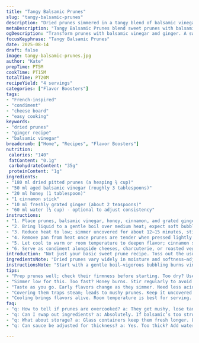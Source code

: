 ```yaml
---
title: "Tangy Balsamic Prunes"
slug: "tangy-balsamic-prunes"
description: "Dried prunes simmered in a tangy blend of balsamic vinegar, honey, and fresh ginger, infused with cinnamon stick for warmth. Cooked gently until fruits soak nearly all liquid and plump, soft but intact. Balanced sweet, sour, and spiced profile. Serves as a sweet-savory cheese board companion or condiment. Refrigerates well up to 2 weeks."
metaDescription: "Tangy Balsamic Prunes blend sweet prunes with balsamic vinegar and ginger. A versatile condiment for cheese boards or roasting."
ogDescription: "Transform prunes with balsamic vinegar and ginger. A sweet-savory condiment, stunning on charcuterie boards or sides."
focusKeyphrase: "Tangy Balsamic Prunes"
date: 2025-08-14
draft: false
image: tangy-balsamic-prunes.jpg
author: "Kate"
prepTime: PT5M
cookTime: PT15M
totalTime: PT20M
recipeYield: "4 servings"
categories: ["Flavor Boosters"]
tags:
- "French-inspired"
- "condiment"
- "cheese board"
- "easy cooking"
keywords:
- "dried prunes"
- "ginger recipe"
- "balsamic vinegar"
breadcrumb: ["Home", "Recipes", "Flavor Boosters"]
nutrition: 
 calories: "140"
 fatContent: "0.1g"
 carbohydrateContent: "35g"
 proteinContent: "1g"
ingredients:
- "180 ml dried pitted prunes (a heaping ¾ cup)"
- "50 ml aged balsamic vinegar (roughly 3 tablespoons)"
- "20 ml honey (1 tablespoon)"
- "1 cinnamon stick"
- "10 ml freshly grated ginger (about 2 teaspoons)"
- "60 ml water (¼ cup) - optional to adjust consistency"
instructions:
- "1. Place prunes, balsamic vinegar, honey, cinnamon, and grated ginger in a small saucepan. Add water only if mixture looks too thick from start."
- "2. Bring liquid to a gentle boil over medium heat; expect soft bubbling and 'snap' sound from caramelizing honey and vinegar."
- "3. Reduce heat to low; simmer uncovered for about 12–15 minutes, stirring occasionally. Watch for the prunes to swell and absorb almost all liquid—should look plump, glossy, sauce slightly thickened, not syrupy sticky."
- "4. Remove pan from heat once prunes are tender when pressed lightly between fingers but still hold shape. Sauce should coat them nicely, not dry out."
- "5. Let cool to warm or room temperature to deepen flavor; cinnamon stick can be discarded or left for stronger aroma."
- "6. Serve as condiment alongside cheeses, charcuterie, or roasted veggies. Refrigerate in airtight glass container up to 14 days. Bring to room temperature before serving for best texture."
introduction: "Not just your basic sweet prune recipe. Toss out the usual clichés about fruit compotes cloaked in heavy sugar syrups. No, this revolves around sharp, aged balsamic vinegar—its acidic punch cuts through the prune's natural sweetness. Honey replaces refined sugar, bringing a more complex, floral sweet note and silky mouthfeel. Ginger adds an unexpected spicy brightness, while cinnamon grounds the mix with warm woody spice. Cooking low and slow, patient simmering is key. Watch for the prunes to swell visibly, their skins taut but soft underneath. The sauce? Glossy, clinging, concentrated but not sticky. The whole thing is rustic, tactile—something you spoon liberally onto cheese or grilled veggies, transforming basic bites. Keep a few jars chilled; last thing you want is an overcooked prune, soggy or flavorless."
ingredientsNote: "Dried prunes vary widely in moisture and softness—adjust vinegar or water accordingly. Too dry? Add splash of water mid-simmer to prevent burning. Prefer less acidity? Swap balsamic for apple cider vinegar but reduce quantity since it's sharper. Honey adds body and a natural sweetness layer; replace with maple syrup for vegan option or coconut sugar dissolved in water for neutrality. Fresh ginger imparts subtle heat and astringency; powdered ginger works but less vibrant. Cinnamon stick infuses deep aromatic warmth but can be swapped with star anise or crushed cloves for different profiles. The key is balancing acidic bite, sweetness, and spice to keep prunes lively, never cloying."
instructionsNote: "Start with a gentle boil—vigorous bubbling burns vinegar and honey fast. Listen for the mellow ‘snap’ of honey caramelizing as liquid thickens, signaling the right moment to lower heat. Simmer uncovered; sealing traps steam and leaves prunes mushy. Stir lightly but regularly to prevent sticking—prunes are sticky but should not scorch. Check doneness visually: prunes puff visibly, syrupy glaze becomes shiny but still pourable, not crystallizing or pasty. Test one with finger pressure—should yield easily but stay intact. Overcook? Prunes become mealy and lose tang; undercook leaves them dry and tough. Let cool uncovered to set sauce; flavors marry, thickening to perfect consistency. Store refrigerated, rewarm or serve cold to suit use. Use glass containers for best longevity—metal reacts with vinegar."
tips:
- "Prep prunes well; check their firmness before starting. Too dry? Use more water mid-cook. Watch them swell like little sponges. Adjust balsamic based on taste. Honey adds body. Maple syrup works too."
- "Simmer low for this. Too fast? Honey burns. Stir regularly to avoid sticking. Prunes get sticky. Signs of doneness? They should puff up, glossy surface. Not mushy; keep them intact. Adjust heat as needed."
- "Taste as you go. Early flavors change as they simmer. Need less acidity? Go for apple cider vinegar, but reduce. Fresh ginger radiates warmth; powdered works but lacks brightness. Balance between sweet and tang is key."
- "Covering them traps steam; leads to mushy prunes. Keep it uncovered. Let them breathe. If sauce gets too thick, add water. If too thin? Take off heat to concentrate flavors. Adjust to preference. Save any leftovers."
- "Cooling brings flavors alive. Room temperature is best for serving. Refrigerate in a glass container. Lasts up to two weeks. Reheat without overcooking. Check for consistency before serving."
faq:
- "q: How to tell if prunes are overcooked? a: They get mushy, lose tang. Should squeeze easily but stay whole. Watch closely toward end. If too far gone? Add fresh ones with sauce next time."
- "q: Can I swap out ingredients? a: Absolutely. If balsamic’s too strong? Try apple cider vinegar. Honey can be replaced with agave or maple syrup for vegan. Fresh ginger offers depth; powdered is back up."
- "q: What about storage? a: Glass containers keep them fresh longer. Last around two weeks refrigerated. Want longer storage? Freeze them in small batches. Use airtight bags or containers. Keep tags so you know what’s inside."
- "q: Can sauce be adjusted for thickness? a: Yes. Too thick? Add water gradually while simmering. Want thicker? Remove lid to evaporate some moisture. Taste regularly. Adjust balance of flavors as it cooks."

---
```

